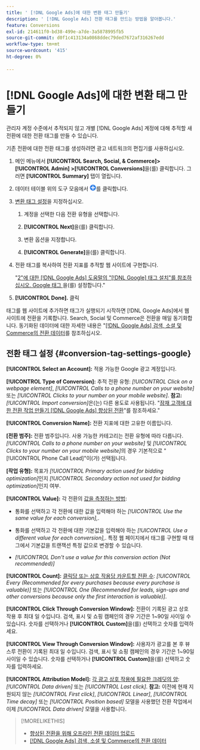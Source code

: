 ```yaml
---
title: ' [!DNL Google Ads]에 대한 변환 태그 만들기'
description: ' [!DNL Google Ads] 전환 태그를 만드는 방법을 알아봅니다.'
feature: Conversions
exl-id: 214611f0-bd38-499e-a7de-3a5878995fb5
source-git-commit: d0f1c413134a0868ddec79ded7672af316267edd
workflow-type: tm+mt
source-wordcount: '415'
ht-degree: 0%

---
```


# [!DNL Google Ads]에 대한 변환 태그 만들기

관리자 계정 수준에서 추적되지 않고 개별 [!DNL Google Ads] 계정에 대해 추적할 새 전환에 대한 전환 태그를 만들 수 있습니다.

기존 전환에 대한 전환 태그를 생성하려면 광고 네트워크의 편집기를 사용하십시오.

1. 메인 메뉴에서 **[!UICONTROL Search, Social, & Commerce]> [!UICONTROL Admin] >[!UICONTROL Conversions]**&#x200B;을(를) 클릭합니다. 그러면 **[!UICONTROL Summary]** 탭이 열립니다.

1. 데이터 테이블 위의 도구 모음에서 ![만들기](/help/search-social-commerce/assets/add.png "만들기")를 클릭합니다.

1. [변환 태그 설정](#conversion-tag-settings-google)을 지정하십시오.

   1. 계정을 선택한 다음 전환 유형을 선택합니다.

   1. **[!UICONTROL Next]**&#x200B;을(를) 클릭합니다.

   1. 변환 옵션을 지정합니다.

   1. **[!UICONTROL Generate]**&#x200B;을(를) 클릭합니다.

1. 전환 태그를 복사하여 전환 지표를 추적할 웹 사이트에 구현합니다.

   &quot;[2&quot;에 대한 [!DNL Google Ads] 도움말의 &quot;[!DNL Google] 태그 설치&quot;를 참조하십시오. Google 태그 &#x200B;](https://support.google.com/google-ads/answer/12215519)을(를) 설정합니다.&quot;

1. **[!UICONTROL Done].** 클릭

태그를 웹 사이트에 추가하면 태그가 실행되기 시작하면 [!DNL Google Ads]에서 웹 사이트에 전환을 기록합니다. Search, Social 및 Commerce은 전환을 매일 동기화합니다. 동기화된 데이터에 대한 자세한 내용은 &quot;[[!DNL Google Ads] 검색, 소셜 및 Commerce의 전환 데이터](/help/search-social-commerce/campaign-management/introduction/google-conversion-data.md)를 참조하십시오.

## 전환 태그 설정 {#conversion-tag-settings-google}

**[!UICONTROL Select an Account]:** 적용 가능한 Google 광고 계정입니다.

**[!UICONTROL Type of Conversion]:** 추적 전환 유형: *[!UICONTROL Click on a webpage element]*, *[!UICONTROL Calls to a phone number on your website]* 또는 *[!UICONTROL Clicks to your number on your mobile website]*. **참고:** *[!UICONTROL Import conversion]*&#x200B;은(는) 다른 용도로 사용됩니다. &quot;[잠재 고객에 대한 전환 작업 만들기 [!DNL Google Ads] 향상된 전환](/help/search-social-commerce/admin/conversion-metrics/conversion-action-google.md)&quot;를 참조하세요.&quot;

**[!UICONTROL Conversion Name]:** 전환 지표에 대한 고유한 이름입니다.

**\[전환 범주\]:** 전환 범주입니다. 사용 가능한 카테고리는 전환 유형에 따라 다릅니다. *[!UICONTROL Calls to a phone number on your website]* 및 *[!UICONTROL Clicks to your number on your mobile website]*&#x200B;의 경우 기본적으로 &quot;[!UICONTROL Phone Call Lead]&quot;이(가) 선택됩니다.

**\[작업 유형\]:** 목표가 *[!UICONTROL Primary action used for bidding optimization]*&#x200B;인지 *[!UICONTROL Secondary action not used for bidding optimization]*&#x200B;인지 여부.

**[!UICONTROL Value]:** 각 전환의 [값을 측정하는 방법](https://support.google.com/google-ads/answer/3419241):

* 통화를 선택하고 각 전환에 대한 값을 입력해야 하는 *[!UICONTROL Use the same value for each conversion],*.

* 통화를 선택하고 각 전환에 대한 기본값을 입력해야 하는 *[!UICONTROL Use a different value for each conversion],*. 특정 웹 페이지에서 태그를 구현할 때 태그에서 기본값을 트랜잭션 특정 값으로 변경할 수 있습니다.

* *[!UICONTROL Don't use a value for this conversion action (Not recommended)]*

**[!UICONTROL Count]:** [클릭당 또는 상호 작용당 카운트할 전환 수](https://support.google.com/google-ads/answer/3438531): *[!UICONTROL Every (Recommended for every purchases because every purchase is valuable)]* 또는 *[!UICONTROL One (Recommended for leads, sign-ups and other conversions because only the first interaction is valuable)]*.

**[!UICONTROL Click Through Conversion Window]:** 전환이 기록된 광고 상호 작용 후 최대 일 수입니다. 검색, 표시 및 쇼핑 캠페인의 경우 기간은 1~90일 사이일 수 있습니다. 숫자를 선택하거나 **[!UICONTROL Custom]**&#x200B;을(를) 선택하고 숫자를 입력하세요.

**[!UICONTROL View Through Conversion Window]:** 사용자가 광고를 본 후 뷰스루 전환이 기록된 최대 일 수입니다. 검색, 표시 및 쇼핑 캠페인의 경우 기간은 1~90일 사이일 수 있습니다. 숫자를 선택하거나 **[!UICONTROL Custom]**&#x200B;을(를) 선택하고 숫자를 입력하세요.

**[!UICONTROL Attribution Model]:** [각 광고 상호 작용에 필요한 크레딧의 양](https://support.google.com/google-ads/answer/6259715?sjid=8211249329930775138): *[!UICONTROL Data driven]* 또는 *[!UICONTROL Last click]*. **참고:** 이전에 현재 지원되지 않는 *[!UICONTROL First click]*, *[!UICONTROL Linear]*, *[!UICONTROL Time decay]* 또는 *[!UICONTROL Position based]* 모델을 사용했던 전환 작업에서 이제 *[!UICONTROL Data driven]* 모델을 사용합니다.

>[!MORELIKETHIS]
>
>* [향상된 전환을 위해 오프라인 전환 데이터 업로드](/help/search-social-commerce/admin/conversion-metrics/upload-data-offline-conversions.md)
>* [[!DNL Google Ads] 검색, 소셜 및 Commerce의 전환 데이터](/help/search-social-commerce/campaign-management/introduction/google-conversion-data.md)
